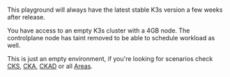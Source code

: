 <br>

This playground will always have the latest stable K3s version a few weeks after release.


You have access to an empty K3s cluster with a 4GB node. The controlplane node has taint removed to be able to schedule workload as well.


This is just an empty environment, if you're looking for scenarios check
[CKS](https://killercoda.com/killer-shell-cks), [CKA](https://killercoda.com/killer-shell-cka), [CKAD](https://killercoda.com/killer-shell-ckad)
or all [Areas](https://killercoda.com/areas).
